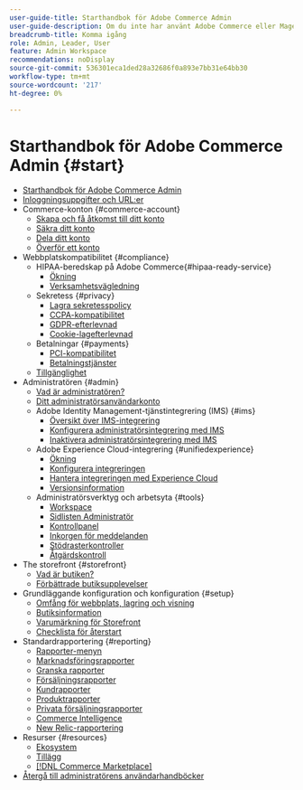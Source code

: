 ```yaml
---
user-guide-title: Starthandbok för Adobe Commerce Admin
user-guide-description: Om du inte har använt Adobe Commerce eller Magento Open Source Admin tidigare bör du ta del av resurserna i ekosystemet  [!DNL Commerce] , följa kundresan för att utforska din butik och lära dig mer om de viktigaste administratörsfunktionerna.
breadcrumb-title: Komma igång
role: Admin, Leader, User
feature: Admin Workspace
recommendations: noDisplay
source-git-commit: 536301eca1ded28a32686f0a893e7bb31e64bb30
workflow-type: tm+mt
source-wordcount: '217'
ht-degree: 0%

---
```



# Starthandbok för Adobe Commerce Admin {#start}

+ [Starthandbok för Adobe Commerce Admin](guide-overview.md)
+ [Inloggningsuppgifter och URL:er](login-urls.md)
+ Commerce-konton {#commerce-account}
   + [Skapa och få åtkomst till ditt konto](commerce-account-create.md)
   + [Säkra ditt konto](commerce-account-secure.md)
   + [Dela ditt konto](commerce-account-share.md)
   + [Överför ett konto](commerce-account-transfer.md)
+ Webbplatskompatibilitet {#compliance}
   + HIPAA-beredskap på Adobe Commerce{#hipaa-ready-service}
      + [Ökning](hipaa/overview.md)
      + [Verksamhetsvägledning](hipaa/operations.md)
   + Sekretess {#privacy}
      + [Lagra sekretesspolicy](privacy-policy.md)
      + [CCPA-kompatibilitet](compliance-ccpa.md)
      + [GDPR-efterlevnad](compliance-gdpr.md)
      + [Cookie-lagefterlevnad](compliance-cookie-law.md)
   + Betalningar {#payments}
      + [PCI-kompatibilitet](compliance-pci.md)
      + [Betalningstjänster](compliance-payment-services-directive.md)
   + [Tillgänglighet](navigation-accessibility.md)
+ Administratören {#admin}
   + [Vad är administratören?](admin.md)
   + [Ditt administratörsanvändarkonto](admin-signin.md)
   + Adobe Identity Management-tjänstintegrering (IMS) {#ims}
      + [Översikt över IMS-integrering](adobe-ims-integration-overview.md)
      + [Konfigurera administratörsintegrering med IMS](adobe-ims-config.md)
      + [Inaktivera administratörsintegrering med IMS](adobe-ims-disable.md)
   + Adobe Experience Cloud-integrering {#unifiedexperience}
      + [Ökning](admin-unified-experience-integration-overview.md)
      + [Konfigurera integreringen](admin-unified-experience-integration-configure.md)
      + [Hantera integreringen med Experience Cloud](admin-unified-experience-integration-manage.md)
      + [Versionsinformation](admin-unified-experience-release-notes.md)
   + Administratörsverktyg och arbetsyta {#tools}
      + [Workspace](admin-workspace.md)
      + [Sidlisten Administratör](admin-menu.md)
      + [Kontrollpanel](admin-dashboard.md)
      + [Inkorgen för meddelanden](admin-message-inbox.md)
      + [Stödrasterkontroller](admin-grid-controls.md)
      + [Åtgärdskontroll](admin-actions-control.md)
+ The storefront {#storefront}
   + [Vad är butiken?](storefront.md)
   + [Förbättrade butiksupplevelser](enhanced-experiences.md)
+ Grundläggande konfiguration och konfiguration {#setup}
   + [Omfång för webbplats, lagring och visning](websites-stores-views.md)
   + [Butiksinformation](store-details.md)
   + [Varumärkning för Storefront](storefront-branding.md)
   + [Checklista för återstart](prelaunch-checklist.md)
+ Standardrapportering {#reporting}
   + [Rapporter-menyn](reports-menu.md)
   + [Marknadsföringsrapporter](marketing-reports.md)
   + [Granska rapporter](review-reports.md)
   + [Försäljningsrapporter](sales-reports.md)
   + [Kundrapporter](customer-reports.md)
   + [Produktrapporter](product-reports.md)
   + [Privata försäljningsrapporter](private-sales-reports.md)
   + [Commerce Intelligence](business-intelligence.md)
   + [New Relic-rapportering](new-relic-reporting.md)
+ Resurser {#resources}
   + [Ekosystem](resources.md)
   + [Tillägg](extensions.md)
   + [[!DNL Commerce Marketplace]](commerce-marketplace.md)
+ [Återgå till administratörens användarhandböcker](https://experienceleague.adobe.com/sv/docs/commerce-admin/user-guides/home)

